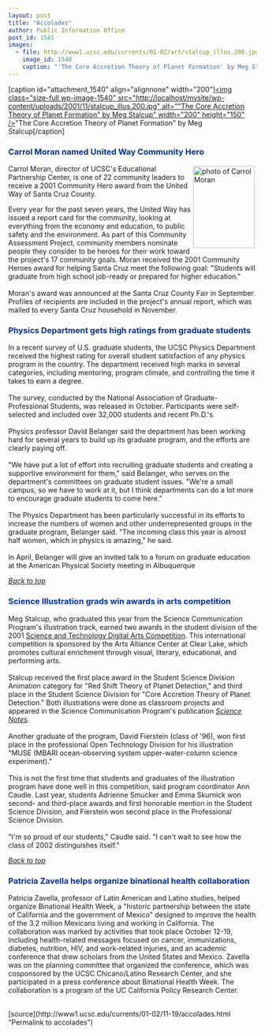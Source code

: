 ```yaml
---
layout: post
title: "Accolades"
author: Public Information Office
post_id: 1541
images:
  - file: http://www1.ucsc.edu/currents/01-02/art/stalcup_illus.200.jpg
    image_id: 1540
    caption: "'The Core Accretion Theory of Planet Formation' by Meg Stalcup"
---
```


[caption id="attachment_1540" align="alignnone" width="200"]<a href="http://localhost/mysite/wp-content/uploads/2001/11/stalcup_illus.200.jpg"><img class="size-full wp-image-1540" src="http://localhost/mysite/wp-content/uploads/2001/11/stalcup_illus.200.jpg" alt=""The Core Accretion Theory of Planet Formation" by Meg Stalcup" width="200" height="150" /></a>"The Core Accretion Theory of Planet Formation" by Meg Stalcup[/caption]
<h3>
  <a name="Carrol" id="Carrol"></a><font color="#003399">Carrol Moran named United Way Community Hero</font>
</h3>
<p>
  <img align="right" alt="photo of Carrol Moran" border="0" height="166" hspace="4" src="../art/moran_carrol.130.jpg" vspace="3" width="125">Carrol Moran, director of UCSC's Educational Partnership Center, is one of 22 community leaders to receive a 2001 Community Hero award from the United Way of Santa Cruz County.
</p>
<p>
  Every year for the past seven years, the United Way has issued a report card for the community, looking at everything from the economy and education, to public safety and the environment. As part of this Community Assessment Project, community members nominate people they consider to be heroes for their work toward the project's 17 community goals. Moran received the 2001 Community Heroes award for helping Santa Cruz meet the following goal: "Students will graduate from high school job-ready or prepared for higher education."<br>
  <br>
  Moran's award was announced at the Santa Cruz County Fair in September. Profiles of recipients are included in the project's annual report, which was mailed to every Santa Cruz household in November.
</p>
<h3>
  <a name="Physics" id="Physics"></a><font color="#003399"><b>Physics Department gets high ratings from graduate students</b></font>
</h3>
<p>
  In a recent survey of U.S. graduate students, the UCSC Physics Department received the highest rating for overall student satisfaction of any physics program in the country. The department received high marks in several categories, including mentoring, program climate, and controlling the time it takes to earn a degree.<br>
  <br>
  The survey, conducted by the National Association of Graduate-Professional Students, was released in October. Participants were self-selected and included over 32,000 students and recent Ph.D.'s.<br>
  <br>
  Physics professor David Belanger said the department has been working hard for several years to build up its graduate program, and the efforts are clearly paying off.<br>
  <br>
  "We have put a lot of effort into recruiting graduate students and creating a supportive environment for them," said Belanger, who serves on the department's committees on graduate student issues. "We're a small campus, so we have to work at it, but I think departments can do a lot more to encourage graduate students to come here."<br>
  <br>
  The Physics Department has been particularly successful in its efforts to increase the numbers of women and other underrepresented groups in the graduate program, Belanger said. "The incoming class this year is almost half women, which in physics is amazing," he said.<br>
  <br>
  In April, Belanger will give an invited talk to a forum on graduate education at the American Physical Society meeting in Albuquerque
</p>
<p>
  <a href="#Carrol"><i>Back to top</i></a>
</p>
<h3>
  <a name="Science" id="Science"></a><font color="#003399"><b>Science Illustration grads win awards in arts competition</b></font>
</h3>Meg Stalcup, who graduated this year from the Science Communication Program's illustration track, earned two awards in the student division of the 2001 <a href="http://www.taaccl.org/digital_winners.htm">Science and Technology Digital Arts Competition</a>. This international competition is sponsored by the Arts Alliance Center at Clear Lake, which promotes cultural enrichment through visual, literary, educational, and performing arts.<br>
<br>
Stalcup received the first place award in the Student Science Division Animation category for "Red Shift Theory of Planet Detection," and third place in the Student Science Division for "Core Accretion Theory of Planet Detection." Both illustrations were done as classroom projects and appeared in the Science Communication Program's publication <a href="http://scicom.ucsc.edu/SciNotes/0101/toc.html"><i>Science Notes</i></a><i>.</i><b><br>
<br></b>Another graduate of the program, David Fierstein (class of '96), won first place in the professional Open Technology Division for his illustration "MUSE (MBARI ocean-observing system upper-water-column science experiment)."<br>
<br>
This is not the first time that students and graduates of the illustration program have done well in this competition, said program coordinator Ann Caudle. Last year, students Adrienne Smucker and Emma Skurnick won second- and third-place awards and first honorable mention in the Student Science Division, and Fierstein won second place in the Professional Science Division.<br>
<br>
"I'm so proud of our students," Caudle said. "I can't wait to see how the class of 2002 distinguishes itself."
<p>
  <a href="#Carrol"><i>Back to top</i></a>
</p>
<h3>
  <a name="Patricia" id="Patricia"></a><font color="#003399">Patricia Zavella helps organize binational health</font> <font color="#003399">collaboration</font>
</h3>
<p>
  Patricia Zavella, professor of Latin American and Latino studies, helped organize Binational Health Week, a "historic partnership between the state of California and the government of Mexico" designed to improve the health of the 3.2 million Mexicans living and working in California. The collaboration was marked by activities that took place October 12-19, including health-related messages focused on cancer, immunizations, diabetes, nutrition, HIV, and work-related injuries, and an academic conference that drew scholars from the United States and Mexico. Zavella was on the planning committee that organized the conference, which was cosponsored by the UCSC Chicano/Latino Research Center, and she participated in a press conference about Binational Health Week. The collaboration is a program of the UC California Policy Research Center.<br>
  <br>

</p>
[source](http://www1.ucsc.edu/currents/01-02/11-19/accolades.html "Permalink to accolades")
